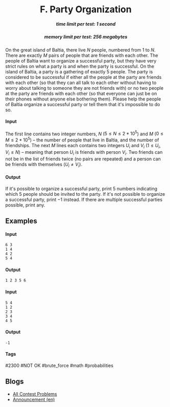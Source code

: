 <h1 style='text-align: center;'> F. Party Organization</h1>

<h5 style='text-align: center;'>time limit per test: 1 second</h5>
<h5 style='text-align: center;'>memory limit per test: 256 megabytes</h5>

On the great island of Baltia, there live $N$ people, numbered from $1$ to $N$. There are exactly $M$ pairs of people that are friends with each other. The people of Baltia want to organize a successful party, but they have very strict rules on what a party is and when the party is successful. On the island of Baltia, a party is a gathering of exactly $5$ people. The party is considered to be successful if either all the people at the party are friends with each other (so that they can all talk to each other without having to worry about talking to someone they are not friends with) or no two people at the party are friends with each other (so that everyone can just be on their phones without anyone else bothering them). Please help the people of Baltia organize a successful party or tell them that it's impossible to do so.

#### Input

The first line contains two integer numbers, $N$ ($5 \leq N \leq 2*10^5$) and $M$ ($0 \leq M \leq 2*10^5$) – the number of people that live in Baltia, and the number of friendships. The next $M$ lines each contains two integers $U_i$ and $V_i$ ($1 \leq U_i,V_i \leq N$) – meaning that person $U_i$ is friends with person $V_i$. Two friends can not be in the list of friends twice (no pairs are repeated) and a person can be friends with themselves ($U_i \ne V_i$).

#### Output

If it's possible to organize a successful party, print $5$ numbers indicating which $5$ people should be invited to the party. If it's not possible to organize a successful party, print $-1$ instead. If there are multiple successful parties possible, print any.

## Examples

#### Input


```text
6 3
1 4
4 2
5 4
```
#### Output


```text
1 2 3 5 6
```
#### Input


```text
5 4
1 2
2 3
3 4
4 5
```
#### Output


```text
-1
```


#### Tags 

#2300 #NOT OK #brute_force #math #probabilities 

## Blogs
- [All Contest Problems](../Bubble_Cup_14_-_Finals_Online_Mirror_(Unrated,_ICPC_Rules,_Teams_Preferred,_Div._2).md)
- [Announcement (en)](../blogs/Announcement_(en).md)
